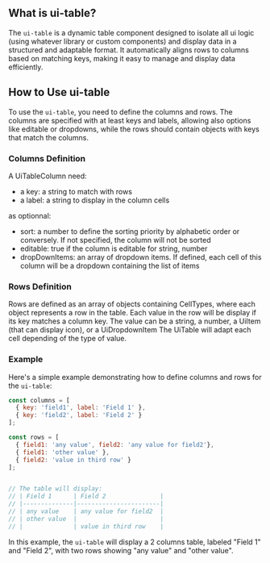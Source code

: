 ## What is ui-table?

The `ui-table` is a dynamic table component designed to isolate all ui logic (using whatever library or custom components) and display data in a structured and adaptable format. It automatically aligns rows to columns based on matching keys, making it easy to manage and display data efficiently.

## How to Use ui-table

To use the `ui-table`, you need to define the columns and rows. The columns are specified with at least keys and labels, allowing also options like editable or dropdowns, while the rows should contain objects with keys that match the columns.

### Columns Definition

A UiTableColumn need:
- a key: a string to match with rows 
- a label: a string to display in the column cells

as optionnal:
- sort: a number to define the sorting priority by alphabetic order or conversely. If not specified, the column will not be sorted 
- editable: true if the column is editable for string, number 
- dropDownItems: an array of dropdown items. If defined, each cell of this column will be a dropdown containing the list of items

### Rows Definition

Rows are defined as an array of objects containing CellTypes, where each object represents a row in the table. 
Each value in the row will be display if its key matches a column key.
The value can be a string, a number, a UiItem (that can display icon), or a UiDropdownItem
The UiTable will adapt each cell depending of the type of value.


### Example

Here's a simple example demonstrating how to define columns and rows for the `ui-table`:

```javascript
const columns = [
  { key: 'field1', label: 'Field 1' },
  { key: 'field2', label: 'Field 2' }
];

const rows = [
  { field1: 'any value', field2: 'any value for field2'},
  { field1: 'other value' },
  { field2: 'value in third row' }
];


// The table will display:
// | Field 1      | Field 2               |
// |--------------|-----------------------|
// | any value    | any value for field2  |
// | other value  |                       |
// |              | value in third row    |

```

In this example, the `ui-table` will display a 2 columns table, labeled "Field 1" and "Field 2", with two rows showing "any value" and "other value".
